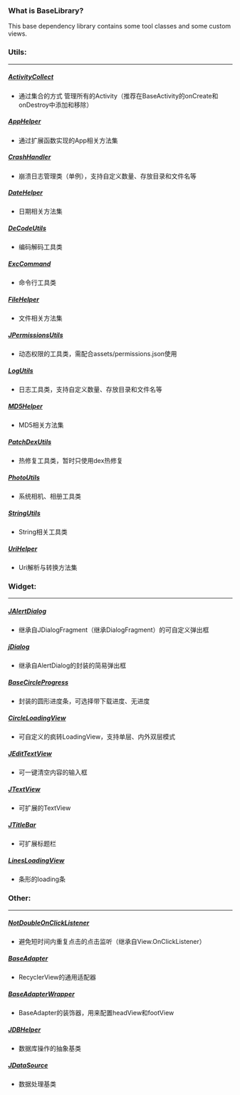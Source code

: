 ### What is BaseLibrary?

This base dependency library contains some tool classes and some custom views.

### Utils:
***
##### [ActivityCollect](https://github.com/nicejiang/baselibrary/blob/master/baselibrary/src/main/java/com/nice/baselibrary/base/utils/ActivityCollect.kt)
- 通过集合的方式 管理所有的Activity（推荐在BaseActivity的onCreate和onDestroy中添加和移除）

##### [AppHelper](https://github.com/nicejiang/baselibrary/blob/master/baselibrary/src/main/java/com/nice/baselibrary/base/utils/AppHelper.kt)
- 通过扩展函数实现的App相关方法集

##### [CrashHandler](https://github.com/nicejiang/baselibrary/blob/master/baselibrary/src/main/java/com/nice/baselibrary/base/utils/CrashHandler.kt)
- 崩溃日志管理类（单例），支持自定义数量、存放目录和文件名等

##### [DateHelper](https://github.com/nicejiang/baselibrary/blob/master/baselibrary/src/main/java/com/nice/baselibrary/base/utils/DateHelper.kt)
- 日期相关方法集

##### [DeCodeUtils](https://github.com/nicejiang/baselibrary/blob/master/baselibrary/src/main/java/com/nice/baselibrary/base/utils/DeCodeUtils.kt)
- 编码解码工具类

##### [ExcCommand](https://github.com/nicejiang/baselibrary/blob/master/baselibrary/src/main/java/com/nice/baselibrary/base/utils/ExcCommand.kt)
- 命令行工具类

##### [FileHelper](https://github.com/nicejiang/baselibrary/blob/master/baselibrary/src/main/java/com/nice/baselibrary/base/utils/FileHelper.kt)
- 文件相关方法集

##### [JPermissionsUtils](https://github.com/nicejiang/baselibrary/blob/master/baselibrary/src/main/java/com/nice/baselibrary/base/utils/JPermissionsUtils.kt)
- 动态权限的工具类，需配合assets/permissions.json使用

##### [LogUtils](https://github.com/nicejiang/baselibrary/blob/master/baselibrary/src/main/java/com/nice/baselibrary/base/utils/LogUtils.kt)
- 日志工具类，支持自定义数量、存放目录和文件名等

##### [MD5Helper](https://github.com/nicejiang/baselibrary/blob/master/baselibrary/src/main/java/com/nice/baselibrary/base/utils/MD5Helper.kt)
- MD5相关方法集

##### [PatchDexUtils](https://github.com/nicejiang/baselibrary/blob/master/baselibrary/src/main/java/com/nice/baselibrary/base/utils/PatchDexUtils.kt)
- 热修复工具类，暂时只使用dex热修复

##### [PhotoUtils](https://github.com/nicejiang/baselibrary/blob/master/baselibrary/src/main/java/com/nice/baselibrary/base/utils/PhotoUtils.kt)
- 系统相机、相册工具类

##### [StringUtils](https://github.com/nicejiang/baselibrary/blob/master/baselibrary/src/main/java/com/nice/baselibrary/base/utils/StringUtils.kt)
- String相关工具类

##### [UriHelper](https://github.com/nicejiang/baselibrary/blob/master/baselibrary/src/main/java/com/nice/baselibrary/base/utils/UriHelper.kt)
- Uri解析与转换方法集

### Widget:
***
##### [JAlertDialog](https://github.com/nicejiang/baselibrary/blob/master/baselibrary/src/main/java/com/nice/baselibrary/widget/dialog/JAlertDialog.kt)
- 继承自JDialogFragment（继承DialogFragment）的可自定义弹出框

##### [jDialog](https://github.com/nicejiang/baselibrary/blob/master/baselibrary/src/main/java/com/nice/baselibrary/widget/dialog/JDialog.kt)
- 继承自AlertDialog的封装的简易弹出框

##### [BaseCircleProgress](https://github.com/nicejiang/baselibrary/blob/master/baselibrary/src/main/java/com/nice/baselibrary/widget/BaseCircleProgress.kt)
- 封装的圆形进度条，可选择带下载进度、无进度

##### [CircleLoadingView](https://github.com/nicejiang/baselibrary/blob/master/baselibrary/src/main/java/com/nice/baselibrary/widget/CircleLoadingView.kt)
- 可自定义的疯转LoadingView，支持单层、内外双层模式

##### [JEditTextView](https://github.com/nicejiang/baselibrary/blob/master/baselibrary/src/main/java/com/nice/baselibrary/widget/JEditTextView.kt)
- 可一键清空内容的输入框

##### [JTextView](https://github.com/nicejiang/baselibrary/blob/master/baselibrary/src/main/java/com/nice/baselibrary/widget/JTextView.kt)
- 可扩展的TextView

##### [JTitleBar](https://github.com/nicejiang/baselibrary/blob/master/baselibrary/src/main/java/com/nice/baselibrary/widget/JTitleBar.kt)
- 可扩展标题栏

##### [LinesLoadingView](https://github.com/nicejiang/baselibrary/blob/master/baselibrary/src/main/java/com/nice/baselibrary/widget/LinesLoadingView.kt)
- 条形的loading条

### Other:
***
##### [NotDoubleOnClickListener](https://github.com/nicejiang/baselibrary/blob/master/baselibrary/src/main/java/com/nice/baselibrary/base/listener/NotDoubleOnClickListener.kt)
- 避免短时间内重复点击的点击监听（继承自View.OnClickListener）

##### [BaseAdapter](https://github.com/nicejiang/baselibrary/blob/master/baselibrary/src/main/java/com/nice/baselibrary/base/adapter/BaseAdapter.kt)
- RecyclerView的通用适配器

##### [BaseAdapterWrapper](https://github.com/nicejiang/baselibrary/blob/master/baselibrary/src/main/java/com/nice/baselibrary/base/adapter/BaseAdapterWrapper.kt)
- BaseAdapter的装饰器，用来配置headView和footView

##### [JDBHelper](https://github.com/nicejiang/baselibrary/blob/master/baselibrary/src/main/java/com/nice/baselibrary/base/db/JDBHelper.kt)
- 数据库操作的抽象基类

##### [JDataSource](https://github.com/nicejiang/baselibrary/blob/master/baselibrary/src/main/java/com/nice/baselibrary/base/db/JDataSource.kt)
- 数据处理基类

